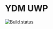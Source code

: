 # YDM UWP

[![Build status](https://build.appcenter.ms/v0.1/apps/a8d27600-4399-4bd7-ad04-d1921096b710/branches/master/badge)](https://appcenter.ms)